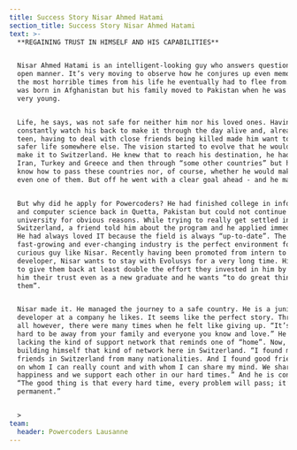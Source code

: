 ```yaml
---
title: Success Story Nisar Ahmed Hatami
section_title: Success Story Nisar Ahmed Hatami
text: >-
  **REGAINING TRUST IN HIMSELF AND HIS CAPABILITIES**


  Nisar Ahmed Hatami is an intelligent-looking guy who answers questions in an
  open manner. It’s very moving to observe how he conjures up even memories of
  the most horrible times from his life he eventually had to flee from. Nisar
  was born in Afghanistan but his family moved to Pakistan when he was still
  very young.


  Life, he says, was not safe for neither him nor his loved ones. Having to
  constantly watch his back to make it through the day alive and, already as a
  teen, having to deal with close friends being killed made him want to seek a
  safer life somewhere else. The vision started to evolve that he would want to
  make it to Switzerland. He knew that to reach his destination, he had to pass
  Iran, Turkey and Greece and then through “some other countries” but he didn’t
  know how to pass these countries nor, of course, whether he would make it to
  even one of them. But off he went with a clear goal ahead - and he made it!


  But why did he apply for Powercoders? He had finished college in information
  and computer science back in Quetta, Pakistan but could not continue to
  university for obvious reasons. While trying to really get settled in
  Switzerland, a friend told him about the program and he applied immediately.
  He had always loved IT because the field is always “up-to-date”. The
  fast-growing and ever-changing industry is the perfect environment for such a
  curious guy like Nisar. Recently having been promoted from intern to junior
  developer, Nisar wants to stay with Evolusys for a very long time. His aim is
  to give them back at least double the effort they invested in him by offering
  him their trust even as a new graduate and he wants “to do great things for
  them”.


  Nisar made it. He managed the journey to a safe country. He is a junior
  developer at a company he likes. It seems like the perfect story. Through it
  all however, there were many times when he felt like giving up. “It’s just so
  hard to be away from your family and everyone you know and love.” He was
  lacking the kind of support network that reminds one of “home”. Now, he is
  building himself that kind of network here in Switzerland. “I found many
  friends in Switzerland from many nationalities. And I found good friends also
  on whom I can really count and with whom I can share my mind. We share our
  happiness and we support each other in our hard times.” And he is convinced:
  “The good thing is that every hard time, every problem will pass; it’s not
  permanent.”


  >
team:
  header: Powercoders Lausanne
---
```



